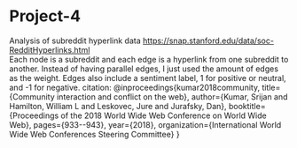 # Project-4
Analysis of subreddit hyperlink data https://snap.stanford.edu/data/soc-RedditHyperlinks.html  
Each node is a subreddit and each edge is a hyperlink from one subreddit to another. Instead of having parallel edges, I just used the amount of edges as the weight. Edges also include a sentiment label, 1 for positive or neutral, and -1 for negative.
citation:
@inproceedings{kumar2018community,
  title={Community interaction and conflict on the web},
  author={Kumar, Srijan and Hamilton, William L and Leskovec, Jure and Jurafsky, Dan},
  booktitle={Proceedings of the 2018 World Wide Web Conference on World Wide Web},
  pages={933--943},
  year={2018},
  organization={International World Wide Web Conferences Steering Committee}
}
